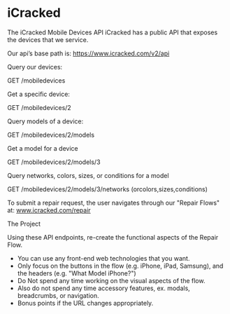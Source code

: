 # iCracked

The iCracked Mobile Devices API
iCracked has a public API that exposes the devices that we service.

Our api’s base path is:
https://www.icracked.com/v2/api

Query our devices:

GET /mobiledevices

Get a specific device:

GET /mobiledevices/2

Query models of a device:

GET /mobiledevices/2/models

Get a model for a device

GET /mobiledevices/2/models/3

Query networks, colors, sizes, or conditions for a model

GET /mobiledevices/2/models/3/networks
(orcolors,sizes,conditions)

To submit a repair request, the user navigates through our "Repair Flows" at:
www.icracked.com/repair

The Project

Using these API endpoints, re-create the functional aspects of the Repair Flow.

- You can use any front-end web technologies that you want.
- Only focus on the buttons in the flow (e.g. iPhone, iPad, Samsung), and the headers (e.g.
"What Model iPhone?")
- Do Not spend any time working on the visual aspects of the flow.
- Also do not spend any time accessory features, ex. modals, breadcrumbs, or navigation.
- Bonus points if the URL changes appropriately.
